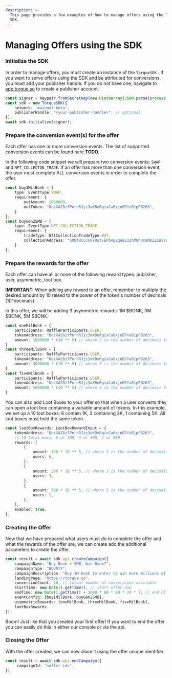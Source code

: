 ```yaml
---
description: >-
  This page provides a few examples of how to manage offers using the Torque
  SDK.
---
```


# Managing Offers using the SDK

### Initialize the SDK

In order to manage offers, you must create an instance of the `TorqueSDK` . If you want to serve offers using the SDK and be attributed for conversions, you must add your publisher handle. If you do not have one, navigate to [app.torque.so](https://app.torque.so/account) to create a publisher account.

```typescript
const signer = Keypair.fromSecretKey(new Uint8Array(JSON.parse(process.env.ADMIN_KEY as string)));
const sdk = new TorqueSDK({
    network: 'mainnet-beta',
    publisherHandle: "<your-publisher-handle>", // optional
});
await sdk.initialize(signer);
```

### Prepare the conversion event(s) for the offer

Each offer has one or more conversion events. The list of supported conversion events can be found here **TODO**.&#x20;

In the following code snippet we will prepare two conversion events: `SWAP` and `NFT_COLLECTON_TRADE`. If an offer has more than one conversion event, the user must complete ALL conversion events in order to complete the offer.&#x20;

```typescript
const buy1MilBonk = {
    type: EventType.SWAP,
    requirement: {
        outAmount: 1000000,
        outToken: "DezXAZ8z7PnrnRJjz3wXBoRgixCa6xjnB7YaB1pPB263",
    }
};
const buyGen2SMB = {
    type: EventType.NFT_COLLECTION_TRADE,
    requirement: {
        tradeType: NftCollectionTradeType.BUY,
        collectionAddress: "SMBtHCCC6RYRutFEPb4gZqeBLUZbMNhRKaMKZZLHi7W",
    }
};
```

### Prepare the rewards for the offer

Each offer can have all or none of the following reward types: publisher, user, asymmetric, loot box.&#x20;

**IMPORTANT:** When adding any reward to an offer, remember to multiply the desired amount by 10 raised to the power of the token's number of decimals (10^decimals).

In this offer, we will be adding 3 asymmetric rewards: 1M $BONK, 3M $BONK, 5M $BONK.&#x20;

```typescript
const oneMilBonk = {
    participants: RaffleParticipants.USER,
    tokenAddress: "DezXAZ8z7PnrnRJjz3wXBoRgixCa6xjnB7YaB1pPB263",
    amount: 1000000 * (10 ** 5) // where 5 is the number of decimals for BONK
}
const threeMilBonk = {
    participants: RaffleParticipants.USER,
    tokenAddress: "DezXAZ8z7PnrnRJjz3wXBoRgixCa6xjnB7YaB1pPB263",
    amount: 3000000 * (10 ** 5) // where 5 is the number of decimals for BONK
}
const fiveMilBonk = {
    participants: RaffleParticipants.USER,
    tokenAddress: "DezXAZ8z7PnrnRJjz3wXBoRgixCa6xjnB7YaB1pPB263",
    amount: 5000000 * (10 ** 5) // where 5 is the number of decimals for BONK
}
```

You can also add Loot Boxes to your offer so that when a user converts they can open a loot box containing a variable amount of tokens. In this example, we set up a 10 loot boxes: 6 contain 1K, 3 containing 3K, 1 containing 5K. All loot boxes must hold the same token.

```typescript
const lootBoxRewards: LootBoxRewardInput = {
    tokenAddress: "DezXAZ8z7PnrnRJjz3wXBoRgixCa6xjnB7YaB1pPB263",
    // 10 total boxs, 6 of 100, 3 of 300, 1 of 500
    rewards: [
        {
            amount: 100 * 10 ** 5, // where 5 is the number of decimals for BONK
            users: 6,
        },
        {
            amount: 300 * 10 ** 5, // where 5 is the number of decimals for BONK
            users: 3,
        },
        {
            amount: 500 * 10 ** 5, // where 5 is the number of decimals for BONK
            users: 1,
        },
    ],
    enabled: true,
};
```



### Creating the Offer

Now that we have prepared what users must do to complete the offer and what the rewards of the offer are, we can create add the additional parameters to create the offer.&#x20;

```typescript
const result = await sdk.api.createCampaign({
    campaignName: "Buy Bonk + SMB, Win Bonk?",
    campaignType: "BOUNTY",
    campaignDescription: "Buy 1M bonk to enter to win more millions of Bonk.",
    landingPage: "https://torque.so",
    conversionCount: 10, // totoal number of conversions available 
    startTime: new Date().getTime(), // start offer now
    endTime: new Date().getTime() + 1000 * 60 * 60 * 24 * 7, // end offer in a week
    eventConfig: [buy1MilBonk, buyGen2SMB],
    asymmetricRewards: [oneMilBonk, threeMilBonk, fiveMilBonk],
    lootBoxRewards
});
```

Boom! Just like that you created your first offer! If you want to end the offer you can easily do this in either our console or via the api.&#x20;

### Closing the Offer

With the offer created, we can now close it using the offer unique identifier.&#x20;

```typescript
const result = await sdk.api.endCampaign({
     campaignId: "<offer-id>",
});
```





